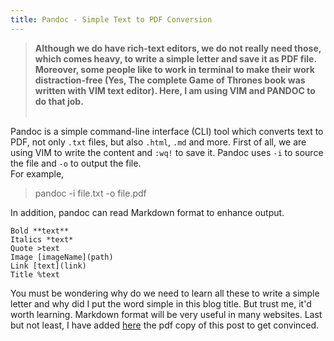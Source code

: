 ```yaml
---
title: Pandoc - Simple Text to PDF Conversion
---
```


>**Although we do have rich-text editors, we do not really need those, which comes heavy, to write a simple letter and save it as PDF file. Moreover, some people like to work in terminal to make their work distraction-free (Yes, The complete Game of Thrones book was written with VIM text editor). Here, I am using VIM and PANDOC to do that job.**  
&nbsp;

Pandoc is a simple command-line interface (CLI) tool which converts text to PDF, not only `.txt` files, but also `.html`, `.md` and more. First of all, we are using VIM to write the content and `:wq!` to save it. Pandoc uses `-i` to source the file and `-o` to output the file.  
For example,

>pandoc -i file.txt -o file.pdf  

In addition, pandoc can read Markdown format to enhance output.

`Bold **text**`  
`Italics *text*`  
`Quote >text`  
`Image [imageName](path)`  
`Link [text](link)`  
`Title %text`

You must be wondering why do we need to learn all these to write a simple letter and why did I put the word simple in this blog title. But trust me, it'd worth learning. Markdown format will be very useful in many websites. Last but not least, I have added [here](kevydotvinu.github.io/img/pandoc.pdf) the pdf copy of this post to get convinced.
